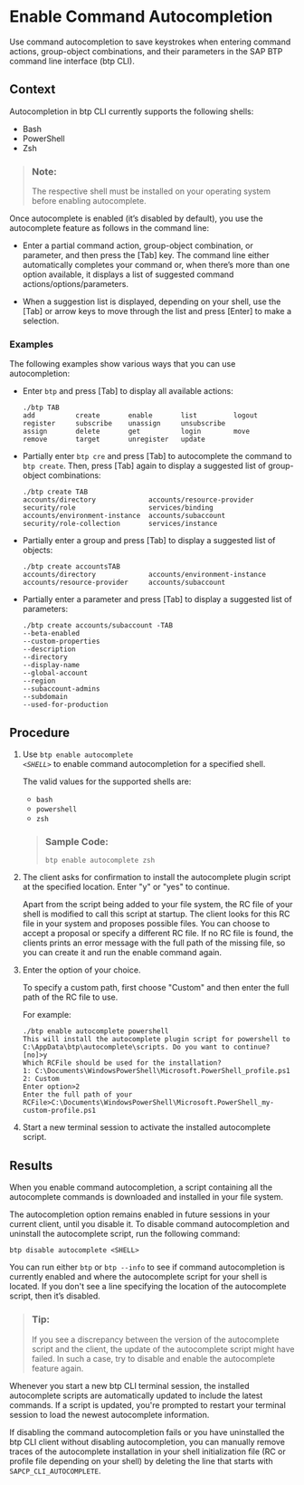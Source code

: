 <!-- loio46355fab22814944bedf449a6c953369 -->

# Enable Command Autocompletion

Use command autocompletion to save keystrokes when entering command actions, group-object combinations, and their parameters in the SAP BTP command line interface \(btp CLI\).



## Context

Autocompletion in btp CLI currently supports the following shells:

-   Bash
-   PowerShell
-   Zsh

> ### Note:  
> The respective shell must be installed on your operating system before enabling autocomplete.

Once autocomplete is enabled \(it’s disabled by default\), you use the autocomplete feature as follows in the command line:

-   Enter a partial command action, group-object combination, or parameter, and then press the [Tab\] key. The command line either automatically completes your command or, when there’s more than one option available, it displays a list of suggested command actions/options/parameters.

-   When a suggestion list is displayed, depending on your shell, use the [Tab\] or arrow keys to move through the list and press [Enter\] to make a selection.




### Examples

The following examples show various ways that you can use autocompletion:

-   Enter `btp` and press [Tab\] to display all available actions:

    ```
    ./btp TAB
    add          create       enable       list         logout       register     subscribe    unassign     unsubscribe
    assign       delete       get          login        move         remove       target       unregister   update 
    
    ```

-   Partially enter `btp cre` and press [Tab\] to autocomplete the command to `btp create`. Then, press [Tab\] again to display a suggested list of group-object combinations:

    ```
    ./btp create TAB
    accounts/directory             accounts/resource-provider     security/role                  services/binding
    accounts/environment-instance  accounts/subaccount            security/role-collection       services/instance
    
    ```

-   Partially enter a group and press [Tab\] to display a suggested list of objects:

    ```
    ./btp create accountsTAB
    accounts/directory             accounts/environment-instance  accounts/resource-provider     accounts/subaccount
    ```

-   Partially enter a parameter and press [Tab\] to display a suggested list of parameters:

    ```
    ./btp create accounts/subaccount -TAB
    --beta-enabled
    --custom-properties
    --description
    --directory
    --display-name
    --global-account
    --region
    --subaccount-admins
    --subdomain
    --used-for-production
    ```




<a name="loio46355fab22814944bedf449a6c953369__steps_mdz_lzw_xmb"/>

## Procedure

1.  Use <code>btp enable autocomplete <i class="varname">&lt;SHELL&gt;</i></code> to enable command autocompletion for a specified shell.

    The valid values for the supported shells are:

    -   `bash`
    -   `powershell`
    -   `zsh`

    > ### Sample Code:  
    > `btp enable autocomplete zsh`

2.  The client asks for confirmation to install the autocomplete plugin script at the specified location. Enter "y" or "yes" to continue.

    Apart from the script being added to your file system, the RC file of your shell is modified to call this script at startup. The client looks for this RC file in your system and proposes possible files. You can choose to accept a proposal or specify a different RC file. If no RC file is found, the clients prints an error message with the full path of the missing file, so you can create it and run the enable command again.

3.  Enter the option of your choice.

    To specify a custom path, first choose "Custom" and then enter the full path of the RC file to use.

    For example:

    ```
    ./btp enable autocomplete powershell
    This will install the autocomplete plugin script for powershell to C:\AppData\btp\autocomplete\scripts. Do you want to continue? [no]>y
    Which RCFile should be used for the installation?
    1: C:\Documents\WindowsPowerShell\Microsoft.PowerShell_profile.ps1
    2: Custom
    Enter option>2
    Enter the full path of your RCFile>C:\Documents\WindowsPowerShell\Microsoft.PowerShell_my-custom-profile.ps1
    ```

4.  Start a new terminal session to activate the installed autocomplete script.




<a name="loio46355fab22814944bedf449a6c953369__result_l3y_pyw_xmb"/>

## Results

When you enable command autocompletion, a script containing all the autocomplete commands is downloaded and installed in your file system.

The autocompletion option remains enabled in future sessions in your current client, until you disable it. To disable command autocompletion and uninstall the autocomplete script, run the following command:

```
btp disable autocomplete <SHELL>
```

You can run either `btp` or `btp --info` to see if command autocompletion is currently enabled and where the autocomplete script for your shell is located. If you don't see a line specifying the location of the autocomplete script, then it’s disabled.

> ### Tip:  
> If you see a discrepancy between the version of the autocomplete script and the client, the update of the autocomplete script might have failed. In such a case, try to disable and enable the autocomplete feature again.

Whenever you start a new btp CLI terminal session, the installed autocomplete scripts are automatically updated to include the latest commands. If a script is updated, you're prompted to restart your terminal session to load the newest autocomplete information.

If disabling the command autocompletion fails or you have uninstalled the btp CLI client without disabling autocompletion, you can manually remove traces of the autocomplete installation in your shell initialization file \(RC or profile file depending on your shell\) by deleting the line that starts with `SAPCP_CLI_AUTOCOMPLETE`.

